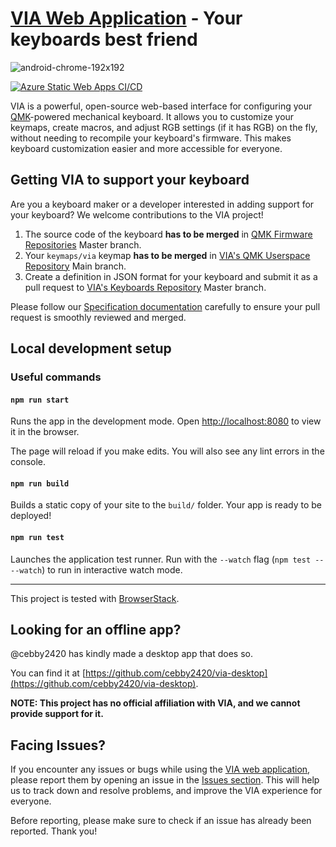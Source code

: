 # [VIA Web Application](https://usevia.app) - Your keyboards best friend

![android-chrome-192x192](https://user-images.githubusercontent.com/1714072/222621960-ddfb8ee6-a486-4c66-8852-b204ba7c807b.png)

[![Azure Static Web Apps CI/CD](https://github.com/the-via/app/actions/workflows/azure.yml/badge.svg)](https://github.com/the-via/app/actions/workflows/azure.yml)

VIA is a powerful, open-source web-based interface for configuring your [QMK](https://qmk.fm)-powered mechanical keyboard. It allows you to customize your keymaps, create macros, and adjust RGB settings (if it has RGB) on the fly, without needing to recompile your keyboard's firmware. This makes keyboard customization easier and more accessible for everyone.

## Getting VIA to support your keyboard

Are you a keyboard maker or a developer interested in adding support for your keyboard? We welcome contributions to the VIA project!

1. The source code of the keyboard **has to be merged** in [QMK Firmware Repositories](https://github.com/qmk/qmk_firmware) Master branch.
2. Your `keymaps/via` keymap **has to be merged** in [VIA's QMK Userspace Repository](https://github.com/the-via/qmk_userspace_via) Main branch.
3. Create a definition in JSON format for your keyboard and submit it as a pull request to [VIA's Keyboards Repository](https://github.com/the-via/keyboards) Master branch.

Please follow our [Specification documentation](https://www.caniusevia.com/docs/specification) carefully to ensure your pull request is smoothly reviewed and merged.

## Local development setup

### Useful commands

#### `npm run start`

Runs the app in the development mode.
Open [http://localhost:8080](http://localhost:8080) to view it in the browser.

The page will reload if you make edits.
You will also see any lint errors in the console.

#### `npm run build`

Builds a static copy of your site to the `build/` folder.
Your app is ready to be deployed!

#### `npm run test`

Launches the application test runner.
Run with the `--watch` flag (`npm test -- --watch`) to run in interactive watch mode.

---

This project is tested with [BrowserStack](https://www.browserstack.com/).

## Looking for an offline app?

@cebby2420 has kindly made a desktop app that does so.

You can find it at [https://github.com/cebby2420/via-desktop](https://github.com/cebby2420/via-desktop).

**NOTE: This project has no official affiliation with VIA, and we cannot provide support for it.**

## Facing Issues?

If you encounter any issues or bugs while using the [VIA web application](https://usevia.app), please report them by opening an issue in the [Issues section](https://github.com/the-via/app/issues). This will help us to track down and resolve problems, and improve the VIA experience for everyone.

Before reporting, please make sure to check if an issue has already been reported. Thank you!
